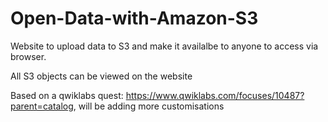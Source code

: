 # Open-Data-with-Amazon-S3

Website to upload data to S3 and make it availalbe to anyone to access via browser.

All S3 objects can be viewed on the website

Based on a qwiklabs quest: https://www.qwiklabs.com/focuses/10487?parent=catalog, will be adding more customisations
